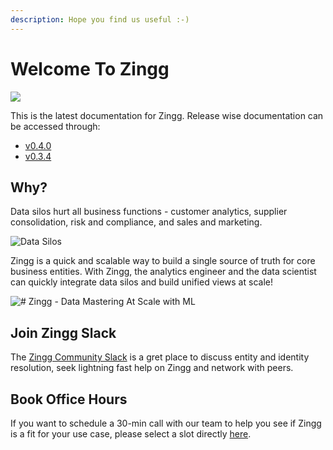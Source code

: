 ```yaml
---
description: Hope you find us useful :-)
---
```


# Welcome To Zingg

![](https://static.scarf.sh/a.png?x-pxid=d6dda06e-06c7-4e4a-99c9-ed9f6364dfeb)

This is the latest documentation for Zingg. Release wise documentation can be accessed through:

* [v0.4.0](https://app.gitbook.com/o/kn0G4kXLdlfPagjso48S/s/a7sgpR3odgfck5L8KMcN/)
* [v0.3.4](https://docs.zingg.ai/zingg0.3.4/)

## Why?

Data silos hurt all business functions - customer analytics, supplier consolidation, risk and compliance, and sales and marketing.

![Data Silos](../assets/dataSilos.png)

Zingg is a quick and scalable way to build a single source of truth for core business entities. With Zingg, the analytics engineer and the data scientist can quickly integrate data silos and build unified views at scale!

![# Zingg - Data Mastering At Scale with ML](../assets/dataMastering.png)

## Join Zingg Slack

The [Zingg Community Slack](https://join.slack.com/t/zinggai/shared\_invite/zt-w7zlcnol-vEuqU9m\~Q56kLLUVxRgpOA) is a gret place to discuss entity and identity resolution, seek lightning fast help on Zingg and network with peers.&#x20;

## Book Office Hours

If you want to schedule a 30-min call with our team to help you see if Zingg is a fit for your use case, please select a slot directly [here](https://calendly.com/sonalgoyal/30min).
